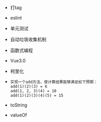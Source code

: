 - 打tag

- eslint

- 单元测试

- 自动垃圾收集机制

- 函数式编程

- Vue3.0

- 柯里化

- ```JS
  实现一个add方法，使计算结果能够满足如下预期：
  add(1)(2)(3) = 6
  add(1, 2, 3)(4) = 10
  add(1)(2)(3)(4)(5) = 15
  ```

- toString
- valueOf


